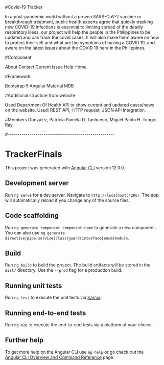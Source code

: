 #Covid-19 Tracker

In a post-pandemic world without a proven SARS-CoV-2 vaccine or breakthrough treatment, public health experts agree that quickly tracking new COVID-19 infections is essential to limiting spread of the deadly respiratory illess, our project will help the people in the Philippines to be updated and can track the covid cases. It will also make them aware on how to protect their self and what are the symptoms of having a COVID 19, and aware on the latest issues about the COVID 19 here in the Philippines. 

#Component

About
Contact
Current Issue
Help
Home

#Framework

Bootstrap 5
Angular Material
MDB

#Additional structure from website

Used Department Of Health API to show current and updated cases/news on the website.
Used:
 REST API, HTTP request, JSON API Integration. 


#Members
Gonzalez, Patricia Pamela D.
Tanhueco, Miguel Paolo H.
Tongol, Ray

#------------------------------------------------------

# TrackerFinals

This project was generated with [Angular CLI](https://github.com/angular/angular-cli) version 12.0.0.

## Development server

Run `ng serve` for a dev server. Navigate to `http://localhost:4200/`. The app will automatically reload if you change any of the source files.

## Code scaffolding

Run `ng generate component component-name` to generate a new component. You can also use `ng generate directive|pipe|service|class|guard|interface|enum|module`.

## Build

Run `ng build` to build the project. The build artifacts will be stored in the `dist/` directory. Use the `--prod` flag for a production build.

## Running unit tests

Run `ng test` to execute the unit tests via [Karma](https://karma-runner.github.io).

## Running end-to-end tests

Run `ng e2e` to execute the end-to-end tests via a platform of your choice.

## Further help

To get more help on the Angular CLI use `ng help` or go check out the [Angular CLI Overview and Command Reference](https://angular.io/cli) page.
